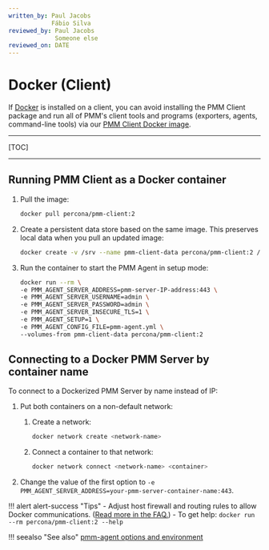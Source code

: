 ```yaml
---
written_by: Paul Jacobs
            Fábio Silva
reviewed_by: Paul Jacobs
             Someone else
reviewed_on: DATE
---
```


# Docker (Client)

If [Docker](https://docs.docker.com/get-docker/) is installed on a client, you can avoid installing the PMM Client package and run all of PMM's client tools and programs (exporters, agents, command-line tools) via our [PMM Client Docker image](https://hub.docker.com/r/percona/pmm-client/tags/).

---

[TOC]

---

## Running PMM Client as a Docker container

1. Pull the image:

	```sh
    docker pull percona/pmm-client:2
	```

2. Create a persistent data store based on the same image. This preserves local data when you pull an updated image:

	```sh
    docker create -v /srv --name pmm-client-data percona/pmm-client:2 /bin/true
	```

3. Run the container to start the PMM Agent in setup mode:

	```sh
    docker run --rm \
    -e PMM_AGENT_SERVER_ADDRESS=pmm-server-IP-address:443 \
    -e PMM_AGENT_SERVER_USERNAME=admin \
    -e PMM_AGENT_SERVER_PASSWORD=admin \
    -e PMM_AGENT_SERVER_INSECURE_TLS=1 \
    -e PMM_AGENT_SETUP=1 \
    -e PMM_AGENT_CONFIG_FILE=pmm-agent.yml \
    --volumes-from pmm-client-data percona/pmm-client:2
	```

## Connecting to a Docker PMM Server by container name

To connect to a Dockerized PMM Server by name instead of IP:

1. Put both containers on a non-default network:

	1. Create a network:

		```sh
		docker network create <network-name>
		```

	2. Connect a container to that network:

		```sh
		docker network connect <network-name> <container>
		```

2. Change the value of the first option to `-e PMM_AGENT_SERVER_ADDRESS=your-pmm-server-container-name:443`.

!!! alert alert-success "Tips"
    - Adjust host firewall and routing rules to allow Docker communications. ([Read more in the FAQ.](../../faq.md#how-do-i-troubleshoot-communication-issues-between-pmm-client-and-pmm-server))
	- To get help: `docker run --rm percona/pmm-client:2 --help`

!!! seealso "See also"
    [pmm-agent options and environment](../../details/commands/pmm-agent.md#options-and-environment)

<!--
TODO
- How to stop Docker image
- How to run pmm-admin add via Docker
-->
